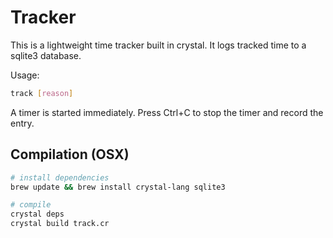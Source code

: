 
# Tracker

This is a lightweight time tracker built in crystal.  It logs tracked time to
a sqlite3 database.

Usage:

```bash
track [reason]
```

A timer is started immediately.  Press Ctrl+C to stop the timer and record the
entry.

## Compilation (OSX)

```bash
# install dependencies
brew update && brew install crystal-lang sqlite3

# compile
crystal deps
crystal build track.cr
```
